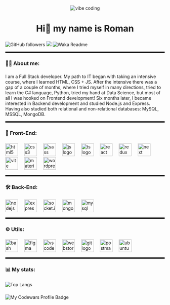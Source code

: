 <br clear="both">

<p align="center">
  <img src="https://github.com/user-attachments/assets/2d1c7b36-d6f8-476f-8003-2dc3e34f78c3" alt="vibe coding" />
</p>

###

<h1 align="center">Hi👋 my name is Roman</h1>

###

![GitHub followers](https://img.shields.io/github/followers/berezenko04?label=Follow&style=social)
![](https://komarev.com/ghpvc/?username=berezenko04)
![Waka Readme](https://github.com/anmol098/anmol098/workflows/Waka%20Readme/badge.svg)

<hr style="height: 4px; border: none; background-color: #000;" />

###

<h3 align="left">👩‍💻 About me:</h3>

###

<p align="left">I am a Full Stack developer. My path to IT began with taking an intensive course, where I learned HTML, CSS + JS. After the intensive there was a gap of a couple of months, where I tried myself in many directions, tried to learn the C# language, Python, tried my hand at Data Science, but most of all I was hooked on Frontend development! 
Six months later, I became interested in Backend development and studied Node.js and Express. Having also studied both relational and non-relational databases: MySQL, MSSQL, MongoDB.</p>
<hr style="height: 4px; border: none; background-color: #000;" />

###

<h3 align="left">🔧 Front-End:</h3>

###

<div align="left">
  <img src="https://cdn.jsdelivr.net/gh/devicons/devicon/icons/html5/html5-original.svg" height="40" alt="html5 logo"  />
  <img width="12px"/>
  <img src="https://cdn.jsdelivr.net/gh/devicons/devicon/icons/css3/css3-original.svg" height="40" alt="css3 logo"  />
  <img width="12px"/>
  <img src="https://skillicons.dev/icons?i=sass" height="40" alt="sass logo"  />
  <img width="12px"/>
  <img src="https://skillicons.dev/icons?i=js" height="40" alt="js logo"  />
  <img width="12px"/>
  <img src="https://skillicons.dev/icons?i=ts" height="40" alt="ts logo"  />
  <img width="12px"/>
  <img src="https://cdn.jsdelivr.net/gh/devicons/devicon/icons/react/react-original.svg" height="40" alt="react logo"  />
  <img width="12px"/>
  <img src="https://skillicons.dev/icons?i=redux" height="40" alt="redux logo"  />
  <img width="12px"/>
  <img src="https://skillicons.dev/icons?i=next" height="40" alt="next logo"  />
  <img width="12px"/>
  <img src="https://skillicons.dev/icons?i=vite" height="40" alt="vite logo"  />
  <img width="12px"/>
  <img src="https://skillicons.dev/icons?i=materialui" height="40" alt="materialui logo"  />
  <img width="12px"/>
  <img src="https://skillicons.dev/icons?i=wordpress" height="40" alt="wordpress logo"  />
</div>
<hr style="height: 4px; border: none; background-color: #000;" />

###

<h3 align="left">🛠 Back-End:</h3>

###

<div align="left">
  <img src="https://skillicons.dev/icons?i=nodejs" height="40" alt="nodejs logo"  />
  <img width="12px"/>
  <img src="https://skillicons.dev/icons?i=express" height="40" alt="express logo"  />
  <img width="12px"/>
  <img src="https://socket.io/images/logo-dark.svg" height="40" alt="socket.io logo"  />
  <img width="12px"/>
  <img src="https://skillicons.dev/icons?i=mongodb" height="40" alt="mongodb logo"  />
  <img width="12px"/>
  <img src="https://skillicons.dev/icons?i=mysql" height="40" alt="mysql logo"  />
</div>
<hr style="height: 4px; border: none; background-color: #000;" />

###

<h3 align="left">⚙️ Utils:</h3>

###

<div align="left">
  <img src="https://skillicons.dev/icons?i=bash" height="40" alt="bash logo"  />
  <img width="12px"/>
  <img src="https://skillicons.dev/icons?i=figma" height="40" alt="figma logo"  />
  <img width="12px"/>
  <img src="https://skillicons.dev/icons?i=vscode" height="40" alt="vscode logo"  />
  <img width="12px"/>
  <img src="https://skillicons.dev/icons?i=webstorm" height="40" alt="webstorm logo"  />
  <img width="12px"/>
  <img src="https://skillicons.dev/icons?i=git" height="40" alt="git logo"  />
  <img width="12px"/>
  <img src="https://skillicons.dev/icons?i=postman" height="40" alt="postman logo"  />
  <img width="12px"/>
  <img src="https://skillicons.dev/icons?i=ubuntu" height="40" alt="ubuntu logo"  />
</div>
<hr style="height: 4px; border: none; background-color: #000;" />

###

<h3 align="left">📊 My stats:</h3>

###

![Top Langs](https://github-readme-stats.vercel.app/api/top-langs/?username=berezenko04&layout=compact)

###

![My Codewars Profile Badge](https://www.codewars.com/users/luxurypluxury_/badges/large) 



